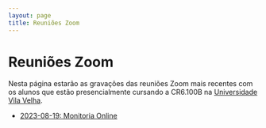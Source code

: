 ```yaml
---
layout: page
title: Reuniões Zoom
---
```


# <i class="fa-solid fa-screwdriver-wrench"></i> Reuniões Zoom
Nesta página estarão as gravações das reuniões Zoom mais recentes com os alunos
que estão presencialmente cursando a CR6.100B na [Universidade Vila
Velha](https://uvv.br).

* [2023-08-19: Monitoria Online](https://www.youtube.com/watch?v=E6RAenz2J2c)
